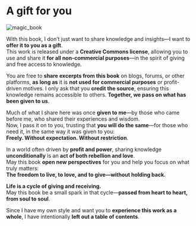 # A gift for you
![magic_book](magic_book.png)

With this book, I don’t just want to share knowledge and insights—I want to **offer it to you as a gift**.  
This work is released under a **Creative Commons license**, allowing you to use and share it **for all non-commercial purposes**—in the spirit of giving and free access to knowledge.  

You are free to **share excerpts from this book** on blogs, forums, or other platforms, **as long as** it is **not used for commercial purposes** or profit-driven motives. I only ask that you **credit the source**, ensuring this knowledge remains accessible to others. **Together, we pass on what has been given to us**.  

Much of what I share here was once **given to me**—by those who came before me, who shared their experiences and wisdom.  
Now, I pass it on to you, trusting that **you will do the same**—for those who need it, in the same way it was given to you:  
**Freely. Without expectation. Without restriction**.  

In a world often driven by **profit and power**, sharing knowledge **unconditionally** is an **act of both rebellion and love**.  
May this book **open new perspectives** for you and help you focus on what truly matters:  
**The freedom to live, to love, and to give—without holding back.**  

**Life is a cycle of giving and receiving.**  
May this book be a small spark in that cycle—**passed from heart to heart, from soul to soul**.  

Since I have my own style and want you to **experience this work as a whole**, I have intentionally **left out a table of contents**.  